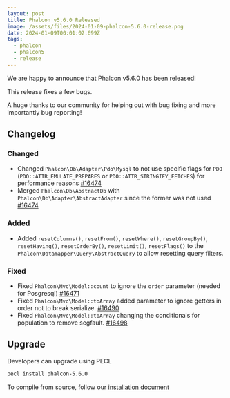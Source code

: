 ```yaml
---
layout: post
title: Phalcon v5.6.0 Released
image: /assets/files/2024-01-09-phalcon-5.6.0-release.png
date: 2024-01-09T00:01:02.699Z
tags:
  - phalcon
  - phalcon5
  - release
---
```

We are happy to announce that Phalcon v5.6.0 has been released!

<!--more-->

This release fixes a few bugs.

A huge thanks to our community for helping out with bug fixing and more importantly bug reporting!

## Changelog

### Changed
 
- Changed `Phalcon\Db\Adapter\Pdo\Mysql` to not use specific flags for `PDO` (`PDO::ATTR_EMULATE_PREPARES` or `PDO::ATTR_STRINGIFY_FETCHES`) for performance reasons [#16474](https://github.com/phalcon/cphalcon/issues/16474)
- Merged `Phalcon\Db\AbstractDb` with `Phalcon\Db\Adapter\AbstractAdapter` since the former was not used [#16474](https://github.com/phalcon/cphalcon/issues/16474)

### Added
 
- Added `resetColumns()`, `resetFrom()`, `resetWhere()`, `resetGroupBy()`, `resetHaving()`, `resetOrderBy()`, `resetLimit()`, `resetFlags()` to the `Phalcon\Datamapper\Query\AbstractQuery` to allow resetting query filters.

### Fixed

- Fixed `Phalcon\Mvc\Model::count` to ignore the `order` parameter (needed for Posgresql) [#16471](https://github.com/phalcon/cphalcon/issues/16471)
- Fixed `Phalcon\Mvc\Model::toArray` added parameter to ignore getters in order not to break serialize. [#16490](https://github.com/phalcon/cphalcon/issues/16490)
- Fixed `Phalcon\Mvc\Model::toArray` changing the conditionals for population to remove segfault. [#16498](https://github.com/phalcon/cphalcon/issues/16498)


## Upgrade
Developers can upgrade using PECL

```bash
pecl install phalcon-5.6.0
```

To compile from source, follow our [installation document](https://docs.phalcon.io/5.5/installation)
